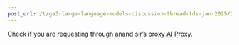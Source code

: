 ```yaml
---
post_url: /t/ga3-large-language-models-discussion-thread-tds-jan-2025/163247/76
---
```

Check if you are requesting through anand sir’s proxy [AI Proxy](https://aiproxy.sanand.workers.dev/).